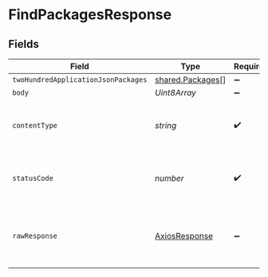 # FindPackagesResponse


## Fields

| Field                                                       | Type                                                        | Required                                                    | Description                                                 |
| ----------------------------------------------------------- | ----------------------------------------------------------- | ----------------------------------------------------------- | ----------------------------------------------------------- |
| `twoHundredApplicationJsonPackages`                         | [shared.Packages](../../../sdk/models/shared/packages.md)[] | :heavy_minus_sign:                                          | OK                                                          |
| `body`                                                      | *Uint8Array*                                                | :heavy_minus_sign:                                          | N/A                                                         |
| `contentType`                                               | *string*                                                    | :heavy_check_mark:                                          | HTTP response content type for this operation               |
| `statusCode`                                                | *number*                                                    | :heavy_check_mark:                                          | HTTP response status code for this operation                |
| `rawResponse`                                               | [AxiosResponse](https://axios-http.com/docs/res_schema)     | :heavy_minus_sign:                                          | Raw HTTP response; suitable for custom response parsing     |